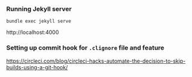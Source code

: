 ### Running Jekyll server

```
bundle exec jekyll serve
```
http://localhost:4000

### Setting up commit hook for `.clignore` file and feature
https://circleci.com/blog/circleci-hacks-automate-the-decision-to-skip-builds-using-a-git-hook/
